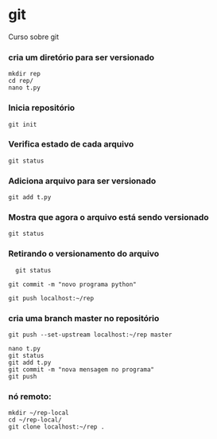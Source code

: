 # git
Curso sobre git

### cria um diretório para ser versionado
```
mkdir rep
cd rep/
nano t.py
```
### Inicia repositório
```
git init
```

### Verifica estado de cada arquivo
```
git status
```

### Adiciona arquivo para ser versionado
```
git add t.py 
```

### Mostra que agora o arquivo está sendo versionado

```
git status
```

### Retirando o versionamento do arquivo

```git rm --cached t.py
  git status
```

```
git commit -m "novo programa python"
```

```
git push localhost:~/rep
```

### cria uma branch master no repositório

```
git push --set-upstream localhost:~/rep master
```

```
nano t.py 
git status
git add t.py
git commit -m "nova mensagem no programa"
git push
```

### nó remoto:

```
mkdir ~/rep-local
cd ~/rep-local/
git clone localhost:~/rep .
```
